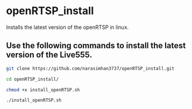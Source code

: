 # openRTSP_install
Installs the latest version of the openRTSP in linux.

## Use the following commands to install the latest version of the Live555.

```bash
git clone https://github.com/narasimhan3737/openRTSP_install.git

cd openRTSP_install/

chmod +x install_openRTSP.sh

./install_openRTSP.sh
```
